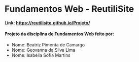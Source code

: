 ﻿# Fundamentos Web - ReutiliSite
<h4>Link: <a href="https://reutilisite.github.io/Projeto/">https://reutilisite.github.io/Projeto/</a></h4>
<h4>Projeto da disciplina de Fundamentos Web feito por:</h4>
<ul>
  <li>Nome: Beatriz Pimenta de Camargo </li>
  <li>Nome: Geovanna da Silva Lima </li>
  <li>Nome: Isabella Sofia Martins </li>
</ul>
